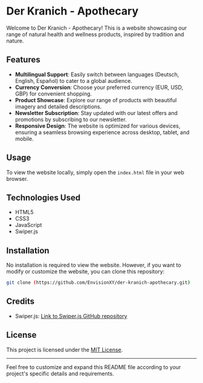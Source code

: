 
# Der Kranich - Apothecary

Welcome to Der Kranich - Apothecary! This is a website showcasing our range of natural health and wellness products, inspired by tradition and nature.

## Features

- **Multilingual Support**: Easily switch between languages (Deutsch, English, Español) to cater to a global audience.
- **Currency Conversion**: Choose your preferred currency (EUR, USD, GBP) for convenient shopping.
- **Product Showcase**: Explore our range of products with beautiful imagery and detailed descriptions.
- **Newsletter Subscription**: Stay updated with our latest offers and promotions by subscribing to our newsletter.
- **Responsive Design**: The website is optimized for various devices, ensuring a seamless browsing experience across desktop, tablet, and mobile.

## Usage

To view the website locally, simply open the `index.html` file in your web browser.

## Technologies Used

- HTML5
- CSS3
- JavaScript
- Swiper.js

## Installation

No installation is required to view the website. However, if you want to modify or customize the website, you can clone this repository:

```bash
git clone (https://github.com/EnvisionXY/der-kranich-apothecary.git)
```

## Credits

- Swiper.js: [Link to Swiper.js GitHub repository](https://github.com/nolimits4web/swiper)

## License

This project is licensed under the [MIT License](LICENSE).

---

Feel free to customize and expand this README file according to your project's specific details and requirements.

